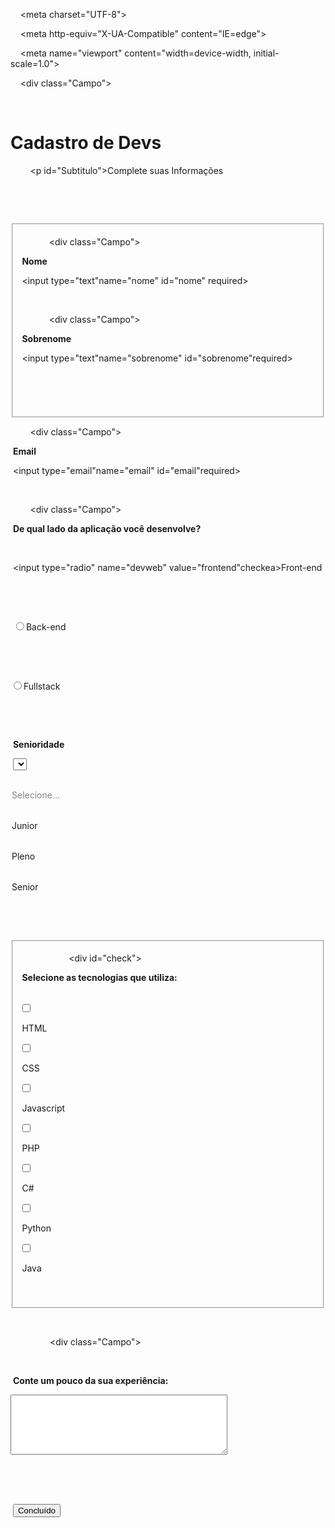 <!DOCTYPE html>

<html lang="en">

<head>

    <meta charset="UTF-8">

    <meta http-equiv="X-UA-Compatible" content="IE=edge">

    <meta name="viewport" content="width=device-width, initial-scale=1.0">

  <link rel="stylesheet" type="text/css" href="Site.css" media="screen">

  <title>Cadastro</title>



</head>

<body>

    <div class="Campo">

​    <h1 id="Titulo">Cadastro de Devs</h1>

        <p id="Subtitulo">Complete suas Informações</p>

​    <br>

  </div>

  

  <form>

​    <fieldset class="Grupo">

            <div class="Campo">

​        <label for="nome"><strong>Nome</strong></label>

​        <input type="text"name="nome" id="nome" required>

​      </div>



            <div class="Campo">

​        <label for="sobrenome"><strong>Sobrenome</strong></label>

​        <input type="text"name="sobrenome" id="sobrenome"required>

​      </div>

​    </fieldset>



        <div class="Campo">

​      <label for="email"><strong>Email</strong></label>

​      <input type="email"name="email" id="email"required>

​    </div>



        <div class="Campo">

​      <label><strong>De qual lado da aplicação você desenvolve?</strong></label>

​      <label>

​        <input type="radio" name="devweb" value="frontend"checkea>Front-end

​      </label>

​      <label>

​        <input type="radio" name="devweb" value="backend">Back-end 

​      </label>

​      <label>

​        <input type="radio" name="devweb" value="fullstack">Fullstack<br>

​      </label>

            <div>

​        <label for="senioridade"><strong>Senioridade</strong></label>

​        <select id="senioridade">

​          <option selected disabled value="">Selecione...</option>

​          <option>Junior</option>

​          <option>Pleno</option>

​          <option>Senior</option>

​        </select>



​        <fieldset class="Grupo">

                    <div id="check">

​            <label><strong>Selecione as tecnologias que utiliza:</strong></label><br><br>

​            <input type="checkbox" id="tecnologia1" name="tecnologia1" value="HTML">

​            <label for="tecnologia1"> HTML</label>

​            <input type="checkbox" id="tecnologia2" name="tecnologia2" value="CSS">

​            <label for="tecnologia2"> CSS</label>

​            <input type="checkbox" id="tecnologia3" name="tecnologia3" value="Javascript">

​            <label for="tecnologia3">Javascript</label>

​            <input type="checkbox" id="tecnologia4" name="tecnologia4" value="PHP">

​            <label for="tecnologia4"> PHP</label>

​            <input type="checkbox" id="tecnologia5" name="tecnologia5" value="C#">

​            <label for="tecnologia5"> C#</label>

​            <input type="checkbox" id="tecnologia6" name="tecnologia6" value="Python">

​            <label for="tecnologia6"> Python</label>

​            <input type="checkbox" id="tecnologia7" name="tecnologia7" value="Java">

​            <label for="tecnologia7"> Java</label>

​            </div>

​        </fieldset>



                <div class="Campo">

​          <br>

​          <label><strong>Conte um pouco da sua experiência:</strong></label>

​          <textarea rows="6" style="width: 26em" id="experiência" name="experiência"></textarea>

​        </div>

​          

​        <button class="botão" type="submit">Concluído</button>

​        

​      </form>



​    </body>

</html>